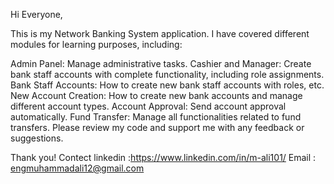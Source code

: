 Hi Everyone,

This is my Network Banking System application. I have covered different modules for learning purposes, including:

Admin Panel: Manage administrative tasks.
Cashier and Manager: Create bank staff accounts with complete functionality, including role assignments.
Bank Staff Accounts: How to create new bank staff accounts with roles, etc.
New Account Creation: How to create new bank accounts and manage different account types.
Account Approval: Send account approval automatically.
Fund Transfer: Manage all functionalities related to fund transfers.
Please review my code and support me with any feedback or suggestions.

Thank you!
Contect 
linkedin :https://www.linkedin.com/in/m-ali101/
Email : engmuhammadali12@gmail.com
